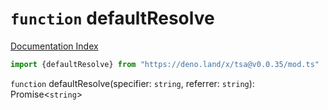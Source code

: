 # `function` defaultResolve

[Documentation Index](../README.md)

```ts
import {defaultResolve} from "https://deno.land/x/tsa@v0.0.35/mod.ts"
```

`function` defaultResolve(specifier: `string`, referrer: `string`): Promise\<`string`>

